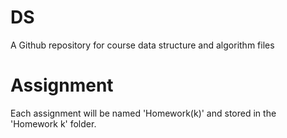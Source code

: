 # DS
A Github repository for course data structure and algorithm files

# Assignment
Each assignment will be named 'Homework(k)' and stored in the 'Homework k' folder.
